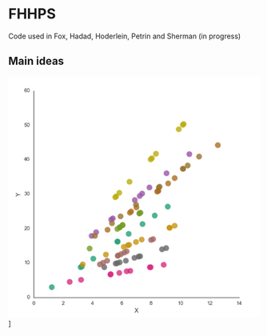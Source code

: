 # FHHPS
Code used in Fox, Hadad, Hoderlein, Petrin and Sherman (in progress)

## Main ideas

<img src="figs/scatter.png">]

